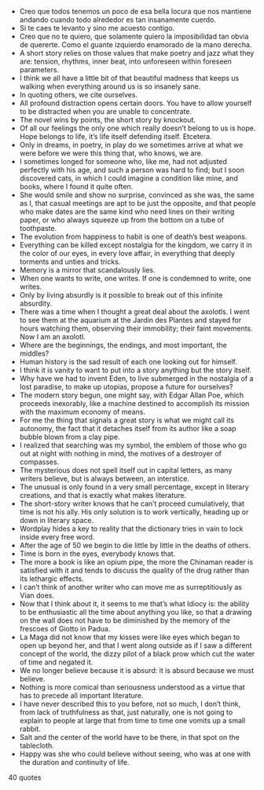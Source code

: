  - Creo que todos tenemos un poco de esa bella locura que nos mantiene andando cuando todo alrededor es tan insanamente cuerdo.
 - Si te caes te levanto y sino me acuesto contigo.
 - Creo que no te quiero, que solamente quiero la imposibilidad tan obvia de quererte. Como el guante izquierdo enamorado de la mano derecha.
 - A short story relies on those values that make poetry and jazz what they are: tension, rhythms, inner beat, into unforeseen within foreseen parameters.
 - I think we all have a little bit of that beautiful madness that keeps us walking when everything around us is so insanely sane.
 - In quoting others, we cite ourselves.
 - All profound distraction opens certain doors. You have to allow yourself to be distracted when you are unable to concentrate.
 - The novel wins by points, the short story by knockout.
 - Of all our feelings the only one which really doesn’t belong to us is hope. Hope belongs to life, it’s life itself defending itself. Etcetera.
 - Only in dreams, in poetry, in play do we sometimes arrive at what we were before we were this thing that, who knows, we are.
 - I sometimes longed for someone who, like me, had not adjusted perfectly with his age, and such a person was hard to find; but I soon discovered cats, in which I could imagine a condition like mine, and books, where I found it quite often.
 - She would smile and show no surprise, convinced as she was, the same as I, that casual meetings are apt to be just the opposite, and that people who make dates are the same kind who need lines on their writing paper, or who always squeeze up from the bottom on a tube of toothpaste.
 - The evolution from happiness to habit is one of death’s best weapons.
 - Everything can be killed except nostalgia for the kingdom, we carry it in the color of our eyes, in every love affair, in everything that deeply torments and unties and tricks.
 - Memory is a mirror that scandalously lies.
 - When one wants to write, one writes. If one is condemned to write, one writes.
 - Only by living absurdly is it possible to break out of this infinite absurdity.
 - There was a time when I thought a great deal about the axolotls. I went to see them at the aquarium at the Jardin des Plantes and stayed for hours watching them, observing their immobility; their faint movements. Now I am an axolotl.
 - Where are the beginnings, the endings, and most important, the middles?
 - Human history is the sad result of each one looking out for himself.
 - I think it is vanity to want to put into a story anything but the story itself.
 - Why have we had to invent Eden, to live submerged in the nostalgia of a lost paradise, to make up utopias, propose a future for ourselves?
 - The modern story begun, one might say, with Edgar Allan Poe, which proceeds inexorably, like a machine destined to accomplish its mission with the maximum economy of means.
 - For me the thing that signals a great story is what we might call its autonomy, the fact that it detaches itself from its author like a soap bubble blown from a clay pipe.
 - I realized that searching was my symbol, the emblem of those who go out at night with nothing in mind, the motives of a destroyer of compasses.
 - The mysterious does not spell itself out in capital letters, as many writers believe, but is always between, an interstice.
 - The unusual is only found in a very small percentage, except in literary creations, and that is exactly what makes literature.
 - The short-story writer knows that he can’t proceed cumulatively, that time is not his ally. His only solution is to work vertically, heading up or down in literary space.
 - Wordplay hides a key to reality that the dictionary tries in vain to lock inside every free word.
 - After the age of 50 we begin to die little by little in the deaths of others.
 - Time is born in the eyes, everybody knows that.
 - The more a book is like an opium pipe, the more the Chinaman reader is satisfied with it and tends to discuss the quality of the drug rather than its lethargic effects.
 - I can’t think of another writer who can move me as surreptitiously as Vian does.
 - Now that I think about it, it seems to me that’s what Idiocy is: the ability to be enthusiastic all the time about anything you like, so that a drawing on the wall does not have to be diminished by the memory of the frescoes of Giotto in Padua.
 - La Maga did not know that my kisses were like eyes which began to open up beyond her, and that I went along outside as if I saw a different concept of the world, the dizzy pilot of a black prow which cut the water of time and negated it.
 - We no longer believe because it is absurd: it is absurd because we must believe.
 - Nothing is more comical than seriousness understood as a virtue that has to precede all important literature.
 - I have never described this to you before, not so much, I don’t think, from lack of truthfulness as that, just naturally, one is not going to explain to people at large that from time to time one vomits up a small rabbit.
 - Salt and the center of the world have to be there, in that spot on the tablecloth.
 - Happy was she who could believe without seeing, who was at one with the duration and continuity of life.

40 quotes